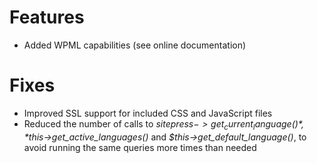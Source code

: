 # Features
* Added WPML capabilities (see online documentation)

# Fixes
* Improved SSL support for included CSS and JavaScript files
* Reduced the number of calls to *$sitepress->get_current_language()*, *$this->get_active_languages()* and *$this->get_default_language()*, to avoid running the same queries more times than needed
